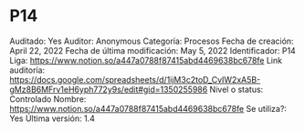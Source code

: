 # P14

Auditado: Yes
Auditor: Anonymous
Categoría: Procesos
Fecha de creación: April 22, 2022
Fecha de última modificación: May 5, 2022
Identificador: P14
Liga: https://www.notion.so/a447a0788f87415abd4469638bc678fe 
Link auditoría: https://docs.google.com/spreadsheets/d/1ijM3c2toD_CvIW2xA5B-gMz8B6MFrv1eH6yph772y9s/edit#gid=1350255986
Nivel o status: Controlado
Nombre: https://www.notion.so/a447a0788f87415abd4469638bc678fe 
Se utiliza?: Yes
Última versión: 1.4